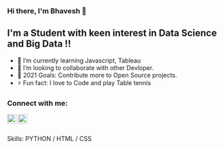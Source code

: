 ### Hi there, I'm Bhavesh 👋



## I'm a Student with keen interest in Data Science and Big Data !!

- 🌱 I’m currently learning Javascript, Tableau
- 👯 I’m looking to collaborate with other Devloper.
- 🥅 2021 Goals: Contribute more to Open Source projects.
- ⚡ Fun fact: I love to Code and play Table tennis 

### Connect with me:


[<img align="left" alt="codeSTACKr | LinkedIn" width="22px" src="https://cdn.jsdelivr.net/npm/simple-icons@v3/icons/linkedin.svg" />][linkedin]

[<img align="left" alt="codeSTACKr | Instagram" width="22px" src="https://cdn.jsdelivr.net/npm/simple-icons@v3/icons/instagram.svg" />][instagram]

<br />


[instagram]: https://www.instagram.com/i_am__paranoid_/

[linkedin]: https://www.linkedin.com/in/bhavesh-patil-2000/

<br />


Skills: PYTHON / HTML / CSS
